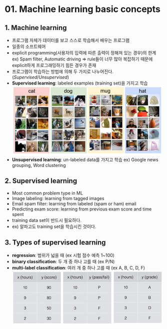 # 01. Machine learning basic concepts

## 1. Machine learning
- 프로그램 자체가 데이터를 보고 스스로 학습해서 배우는 프로그램
- 일종의 소프트웨어
- explicit programming(사용자의 입력에 따른 출력이 정해져 있는 경우)의 한계 ex) Spam filter, Automatic driving => rule들이 너무 많아 복잡하기 때문에 explicit하게 프로그래밍하기 힘든 경우가 존재
- 프로그램이 학습하는 방법에 의해 두 가지로 나누어진다. (_Supervised_/_Unsupervised_)
- __Supervised learning__: labeled examples (training set)을 가지고 학습
![supervised example](https://github.com/jionchu/Study/blob/master/Deep%20Learning/%EB%AA%A8%EB%91%90%EB%A5%BC%20%EC%9C%84%ED%95%9C%20%EB%94%A5%EB%9F%AC%EB%8B%9D/images/supervised%20learning%20ex.png)
- __Unsupervised learning__: un-labeled data를 가지고 학습 ex) Google news grouping, Word clustering

## 2. Supervised learning
- Most common problem type in ML
- Image labeling: learning from tagged images
- Email spam filter: learning from labeled (spam or ham) email
- Predicting exam score: learning from previous exam score and time spent
- training data set이 반드시 필요하다.
- ex) 알파고도 training set을 학습시킨 것이다.

## 3. Types of supervised learning
- __regression__: 범위가 넓을 때 (ex 시험 점수 예측 1~100)
- __binary classification__: 두 개 중 하나 고를 때 (ex P/N)
- __multi-label classification__: 여러 개 중 하나 고를 때 (ex A, B, C, D, F)
![training set](https://github.com/jionchu/Study/blob/master/Deep%20Learning/%EB%AA%A8%EB%91%90%EB%A5%BC%20%EC%9C%84%ED%95%9C%20%EB%94%A5%EB%9F%AC%EB%8B%9D/images/training%20sets.png)
